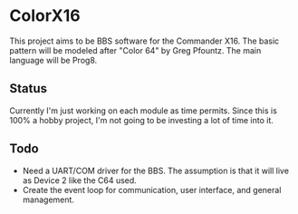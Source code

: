 # ColorX16

This project aims to be BBS software for the Commander X16. The basic pattern will be modeled after "Color 64" by Greg Pfountz. The main language will be Prog8.

## Status

Currently I'm just working on each module as time permits. Since this is 100% a hobby project, I'm not going to be investing a lot of time into it.

## Todo

- Need a UART/COM driver for the BBS. The assumption is that it will live as Device 2 like the C64 used.
- Create the event loop for communication, user interface, and general management.

